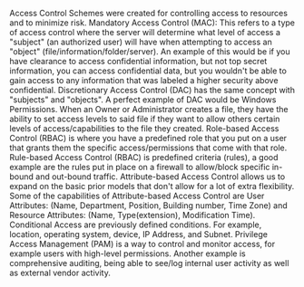 
Access Control Schemes were created for controlling access to resources and to minimize risk. 
Mandatory Access Control (MAC): This refers to a type of access control where the server will determine what level of access a "subject" (an authorized user) will have when attempting to access an "object" (file/information/folder/server). An example of this would be if you have clearance to access confidential information, but not top secret information, you can access confidential data, but you wouldn't be able to gain access to any information that was labeled a higher security above confidential. Discretionary Access Control (DAC) has the same concept with "subjects" and "objects". A perfect example of DAC would be Windows Permissions. When an Owner or Administrator creates a file, they have the ability to set access levels to said file if they want to allow others certain levels of access/capabilities to the file they created. Role-based Access Control (RBAC) is where you have a predefined role that you put on a user that grants them the specific access/permissions that come with that role. Rule-based Access Control (RBAC) is predefined criteria (rules), a good example are the rules put in place on a firewall to allow/block specific in-bound and out-bound traffic. Attribute-based Access Control allows us to expand on the basic prior models that don't allow for a lot of extra flexibility. Some of the capabilities of Attribute-based Access Control are User Attributes: (Name, Department, Position, Building number, Time Zone) and Resource Attributes: (Name, Type(extension), Modification Time). Conditional Access are previously defined conditions. For example, location, operating system, device, IP Address, and Subnet. Privilege Access Management (PAM) is a way to control and monitor access, for example users with high-level permissions. Another example is comprehensive auditing, being able to see/log internal user activity as well as external vendor activity.
